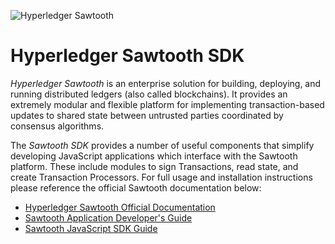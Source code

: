 ![Hyperledger Sawtooth](https://raw.githubusercontent.com/hyperledger/sawtooth-core/master/images/sawtooth_logo_light_blue-small.png)

# Hyperledger Sawtooth SDK

*Hyperledger Sawtooth* is an enterprise solution for building, deploying, and running distributed ledgers (also called blockchains). It provides an extremely modular and flexible platform for implementing transaction-based updates to shared state between untrusted parties coordinated by consensus algorithms.

The *Sawtooth SDK* provides a number of useful components that simplify developing JavaScript applications which interface with the Sawtooth platform. These include modules to sign Transactions, read state, and  create Transaction Processors. For full usage and installation instructions please reference the official Sawtooth documentation below:

  * [Hyperledger Sawtooth Official Documentation](https://sawtooth.hyperledger.org/docs/)
  * [Sawtooth Application Developer's Guide](https://sawtooth.hyperledger.org/docs/core/releases/latest/app_developers_guide.html)
  * [Sawtooth JavaScript SDK Guide](https://sawtooth.hyperledger.org/docs/core/releases/latest/app_developers_guide/javascript_sdk.html)
